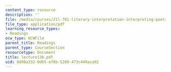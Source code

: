 ```yaml
---
content_type: resource
description: ''
file: /media/courses/21l-701-literary-interpretation-interpreting-poetry-fall-2003/8d08a3320db5ef8b5269473c449aca92_lecture13b.pdf
file_type: application/pdf
learning_resource_types:
- Readings
ocw_type: OCWFile
parent_title: Readings
parent_type: CourseSection
resourcetype: Document
title: lecture13b.pdf
uid: 8d08a332-0db5-ef8b-5269-473c449aca92
---
```


